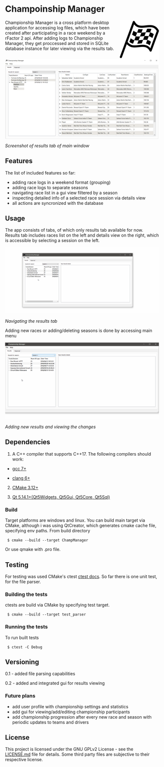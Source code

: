 # Champoinship Manager
<img align=right src="rsc/better_icon.png" width='128' alt='Icon'>

Championship Manager is a cross platform desktop application for accessing log files, which have been created after participating in a race weekend by a rFactor 2 api.
After adding logs to Championship Manager, they get proccessed and stored in SQLite database instance for later viewing via the results tab.

<img align=center src="rsc/sreenshot1.png" width='1024' alt='Screen'>

_Screenshot of results tab of main window_
## Features
The list of included features so far:
 * adding race logs in a weekend format (grouping)
 * adding race logs to separate seasons
 * navigating race list in a gui view filtered by a season
 * inspecting detailed info of a selected race session via details view
 * all actions are syncronized with the database
## Usage
The app consists of tabs, of which only results tab available for now.
Results tab includes races list on the left and details view on the right, which is accessible by selecting a session on the left.

![select sessions](rsc/preview1.gif)

_Navigating the results tab_ 

Adding new races or adding/deleting seasons is done by accessing main menu 

![gif add race season switch beetween](rsc/preview2.gif)

_Adding new results and viewing the changes_
## Dependencies
1. A C++ compiler that supports C++17.
The following compilers should work:

  * [gcc 7+](https://gcc.gnu.org/)

  * [clang 6+](https://clang.llvm.org/)

2. [CMake 3.12+](https://cmake.org/)

3. [Qt 5.14.1+(Qt5Widgets, Qt5Gui, Qt5Core, Qt5Sql)](https://www.qt.io/)

### Build
Target platforms are windows and linux. You can build main target via CMake, although i was using QtCreator, which generates cmake cache file, specifying env paths.
From build directory
```
 $ cmake --build --target ChampManager
```
Or use qmake with .pro file.

## Testing
For testing was used CMake's ctest [ctest docs](https://cmake.org/cmake/help/latest/manual/ctest.1.html). So far there is one unit test, for the file parser.
### Building the tests
ctests are build via CMake by specifying test target.
```
 $ cmake --build --target test_parser
```

### Running the tests
To run built tests
```
 $ ctest -C Debug
```

## Versioning

0.1 - added file parsing capabilities

0.2 - added and integrated gui for results viewing

### Future plans

 * add user profile with championship settings and statistics
 * add gui for viewing/add/editing championship participants
 * add championship progression after every new race and season with periodic updates to teams and drivers

## License

This project is licensed under the GNU GPLv2 License - see the [LICENSE.md](LICENSE.md) file for details.
Some third party files are subjective to their respective license.
